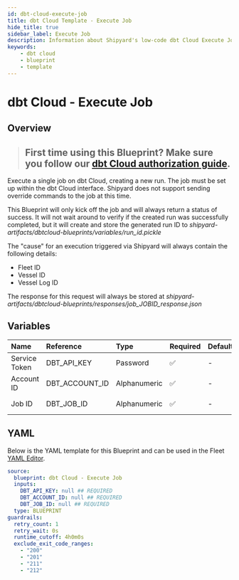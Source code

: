```yaml
---
id: dbt-cloud-execute-job
title: dbt Cloud Template - Execute Job
hide_title: true
sidebar_label: Execute Job
description: Information about Shipyard's low-code dbt Cloud Execute Job blueprint. Execute an existing job in the dbt Cloud interface without waiting for results.
keywords:
    - dbt cloud
    - blueprint
    - template
---
```


# dbt Cloud - Execute Job

## Overview

> ## **First time using this Blueprint? Make sure you follow our [dbt Cloud authorization guide](https://www.shipyardapp.com/docs/blueprint-library/dbt-cloud/dbt-cloud-authorization/)**.

Execute a single job on dbt Cloud, creating a new run. The job must be set up within the dbt Cloud interface. Shipyard does not support sending override commands to the job at this time.

This Blueprint will only kick off the job and will always return a status of success. It will not wait around to verify if the created run was successfully completed, but it will create and store the generated run ID to _shipyard-artifacts/dbtcloud-blueprints/variables/run_id.pickle_

The "cause" for an execution triggered via Shipyard will always contain the following details:
- Fleet ID
- Vessel ID
- Vessel Log ID


The response for this request will always be stored at _shipyard-artifacts/dbtcloud-blueprints/responses/job_JOBID_response.json_



## Variables

| Name          | Reference      | Type         | Required           | Default | Options | Description                                                                                                                                              |
|:--------------|:---------------|:-------------|:-------------------|:--------|:--------|:---------------------------------------------------------------------------------------------------------------------------------------------------------|
| Service Token | DBT_API_KEY    | Password     | :white_check_mark: | -       | -       | Your unique service token for dbt Cloud. Instructions for how to get this token can be found in the authorization documentation.                         |
| Account ID    | DBT_ACCOUNT_ID | Alphanumeric | :white_check_mark: | -       | -       | Your unique Account ID, found in the URL of dbt Cloud. https://cloud.getdbt.com/#/accounts/ACCOUNT_ID/projects/PROJECT_ID/dashboard/                     |
| Job ID        | DBT_JOB_ID     | Alphanumeric | :white_check_mark: | -       | -       | The ID of a specific job you want to run, found in the URL of dbt Cloud. https://cloud.getdbt.com/#/accounts/ACCOUNT_ID/projects/PROJECT_ID/jobs/JOB_ID/ |


## YAML

Below is the YAML template for this Blueprint and can be used in the Fleet [YAML Editor](../../reference/fleets/yaml-editor.md).

```yaml
source:
  blueprint: dbt Cloud - Execute Job
  inputs:
    DBT_API_KEY: null ## REQUIRED
    DBT_ACCOUNT_ID: null ## REQUIRED
    DBT_JOB_ID: null ## REQUIRED
  type: BLUEPRINT
guardrails:
  retry_count: 1
  retry_wait: 0s
  runtime_cutoff: 4h0m0s
  exclude_exit_code_ranges:
    - "200"
    - "201"
    - "211"
    - "212"
```
